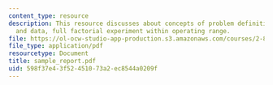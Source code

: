 ```yaml
---
content_type: resource
description: This resource discusses about concepts of problem definition, experiments
  and data, full factorial experiment within operating range.
file: https://ol-ocw-studio-app-production.s3.amazonaws.com/courses/2-830j-control-of-manufacturing-processes-sma-6303-spring-2008/598f37e43f52451073a2ec8544a0209f_sample_report.pdf
file_type: application/pdf
resourcetype: Document
title: sample_report.pdf
uid: 598f37e4-3f52-4510-73a2-ec8544a0209f
---
```

